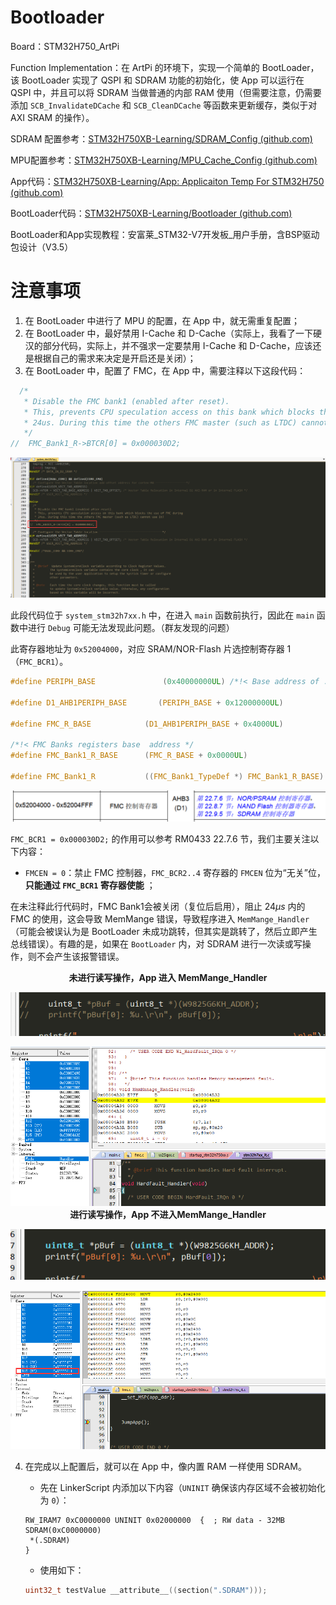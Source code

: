 # Bootloader

Board：STM32H750_ArtPi

Function Implementation：在 ArtPi 的环境下，实现一个简单的 BootLoader，该 BootLoader 实现了 QSPI 和 SDRAM  功能的初始化，使 App 可以运行在 QSPI 中，并且可以将 SDRAM 当做普通的内部 RAM 使用（但需要注意，仍需要添加 `SCB_InvalidateDCache` 和 `SCB_CleanDCache` 等函数来更新缓存，类似于对 AXI SRAM 的操作）。

SDRAM 配置参考：[STM32H750XB-Learning/SDRAM_Config (github.com)](https://github.com/STM32H750XB-Learning/SDRAM_Config)

MPU配置参考：[STM32H750XB-Learning/MPU_Cache_Config (github.com)](https://github.com/STM32H750XB-Learning/MPU_Cache_Config)

App代码：[STM32H750XB-Learning/App: Applicaiton Temp For STM32H750 (github.com)](https://github.com/STM32H750XB-Learning/App)

BootLoader代码：[STM32H750XB-Learning/Bootloader (github.com)](https://github.com/STM32H750XB-Learning/Bootloader)

BootLoader和App实现教程：安富莱\_STM32-V7开发板_用户手册，含BSP驱动包设计（V3.5）

# 注意事项

1. 在 BootLoader 中进行了 MPU 的配置，在 App 中，就无需重复配置；
2. 在 BootLoader 中，最好禁用 I-Cache 和 D-Cache（实际上，我看了一下硬汉的部分代码，实际上，并不强求一定要禁用 I-Cache 和 D-Cache，应该还是根据自己的需求来决定是开启还是关闭）；
3. 在 BootLoader 中，配置了 FMC，在 App 中，需要注释以下这段代码：

```c
  /*
   * Disable the FMC bank1 (enabled after reset).
   * This, prevents CPU speculation access on this bank which blocks the use of FMC during
   * 24us. During this time the others FMC master (such as LTDC) cannot use it!
   */
//  FMC_Bank1_R->BTCR[0] = 0x000030D2;
```

![image-20230603111749244](figures/image-20230603111749244.png)

此段代码位于 `system_stm32h7xx.h` 中，在进入 `main` 函数前执行，因此在 `main` 函数中进行 `Debug` 可能无法发现此问题。（群友发现的问题）

此寄存器地址为 `0x52004000`，对应 SRAM/NOR-Flash 片选控制寄存器 1（`FMC_BCR1`）。

```c
#define PERIPH_BASE               (0x40000000UL) /*!< Base address of : AHB/APB Peripherals       */

#define D1_AHB1PERIPH_BASE       (PERIPH_BASE + 0x12000000UL)

#define FMC_R_BASE            (D1_AHB1PERIPH_BASE + 0x4000UL)

/*!< FMC Banks registers base  address */
#define FMC_Bank1_R_BASE      (FMC_R_BASE + 0x0000UL)

#define FMC_Bank1_R           ((FMC_Bank1_TypeDef *) FMC_Bank1_R_BASE)
```

![image-20230603133321097](figures/image-20230603133321097.png)

`FMC_BCR1 = 0x000030D2;` 的作用可以参考 RM0433 22.7.6 节，我们主要关注以下内容：

- `FMCEN = 0`：禁止 FMC 控制器，`FMC_BCR2..4` 寄存器的 `FMCEN` 位为“无关”位，**只能通过 `FMC_BCR1` 寄存器使能** ；

在未注释此行代码时，FMC Bank1会被关闭（复位后启用），阻止 $24 \mu s$ 内的 FMC 的使用，这会导致 MemMange 错误，导致程序进入 `MemMange_Handler`（可能会被误认为是 BootLoader 未成功跳转，但其实是跳转了，然后立即产生总线错误）。有趣的是，如果在 `BootLoader` 内，对 SDRAM 进行一次读或写操作，则不会产生该报警错误。

<center><b>未进行读写操作，App 进入 MemMange_Handler</b></center>

![1685771398850](figures/1685771398850.jpg)

<img src="figures/1685771378904.jpg" alt="1685771378904" style="zoom:80%;" />

<center><b>进行读写操作，App 不进入MemMange_Handler</b></center>

![1685771514490](figures/1685771514490.jpg)

<img src="figures/1685771521858.jpg" alt="1685771521858" style="zoom:80%;" />

4. 在完成以上配置后，就可以在 App 中，像内置 RAM 一样使用 SDRAM。

   - 先在 LinkerScript 内添加以下内容（`UNINIT` 确保该内存区域不会被初始化为 `0`）：

   ```
   RW_IRAM7 0xC0000000 UNINIT 0x02000000  {  ; RW data - 32MB SDRAM(0xC0000000)
   	*(.SDRAM)
   }
   ```

   - 使用如下：

   ```c
   uint32_t testValue __attribute__((section(".SDRAM")));
   ```

